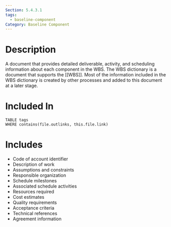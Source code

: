 ```yaml
---
Section: 5.4.3.1
tags:
  - baseline-component
Category: Baseline Component
---
```

# Description
A document that provides detailed deliverable, activity, and scheduling information about each component in the WBS. The WBS dictionary is a document that supports the [[WBS]]. Most of the information included in the WBS dictionary is created by other processes and added to this document at a later stage.
# Included In
```dataview
TABLE tags
WHERE contains(file.outlinks, this.file.link)
```
# Includes
- Code of account identifier
- Description of work
- Assumptions and constraints
- Responsible organization
- Schedule milestones
- Associated schedule activities
- Resources required
- Cost estimates
- Quality requirements
- Acceptance criteria
- Technical references
- Agreement information